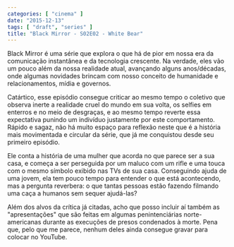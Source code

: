 ```yaml
---
categories: [ "cinema" ]
date: "2015-12-13"
tags: [ "draft", "series" ]
title: "Black Mirror - S02E02 - White Bear"
---
```

Black Mirror é uma série que explora o que há de pior em nossa era
da comunicação instantânea e da tecnologia crescente. Na verdade,
eles vão um pouco além da nossa realidade atual, avançando alguns
anos/décadas, onde algumas novidades brincam com nosso conceito de
humanidade e relacionamentos, mídia e governos.

Catártico, esse episódio consegue criticar ao mesmo tempo o
coletivo que observa inerte a realidade cruel do mundo em sua volta,
os selfies em enterros e no meio de desgraças, e ao mesmo tempo
reverte essa expectativa punindo um indivíduo justamente por este
comportamento. Rápido e sagaz, não há muito espaço para reflexão
neste que é a história mais movimentada e circular da série, que já
me conquistou desde seu primeiro episódio.

Ele conta a história de uma mulher que acorda no que parece ser a sua
casa, e começa a ser perseguida por um maluco com um rifle e uma touca
com o mesmo símbolo exibido nas TVs de sua casa. Conseguindo ajuda de
uma jovem, ela tem pouco tempo para entender o que está acontecendo,
mas a pergunta reverbera: o que tantas pessoas estão fazendo filmando
uma caça a humanos sem sequer ajudá-las?

Além dos alvos da crítica já citadas, acho que posso incluir aí
também as "apresentações" que são feitas em algumas penintenciárias
norte-americanas durante as execuções de presos condenados à
morte. Pena que, pelo que me parece, nenhum deles ainda consegue gravar
para colocar no YouTube.
